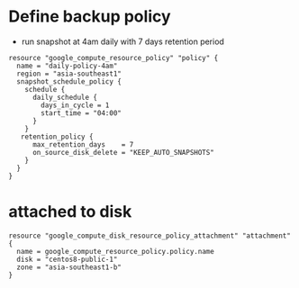 # Define backup policy
- run snapshot at 4am daily with 7 days retention period

```
resource "google_compute_resource_policy" "policy" {
  name = "daily-policy-4am"
  region = "asia-southeast1"
  snapshot_schedule_policy {
    schedule {
      daily_schedule {
        days_in_cycle = 1
        start_time = "04:00"
      }
    }
   retention_policy {
      max_retention_days    = 7
      on_source_disk_delete = "KEEP_AUTO_SNAPSHOTS"
    }
  }
}
```
# attached to disk
```
resource "google_compute_disk_resource_policy_attachment" "attachment" {
  name = google_compute_resource_policy.policy.name
  disk = "centos8-public-1"
  zone = "asia-southeast1-b"
}
```
